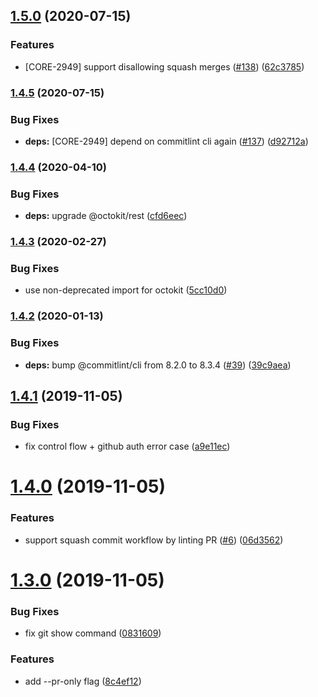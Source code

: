 ## [1.5.0](https://github.com/mixmaxhq/commitlint-jenkins/compare/v1.4.5...v1.5.0) (2020-07-15)


### Features

* [CORE-2949] support disallowing squash merges ([#138](https://github.com/mixmaxhq/commitlint-jenkins/issues/138)) ([62c3785](https://github.com/mixmaxhq/commitlint-jenkins/commit/62c3785a793dc3402831e81a9d910eff818d3b57))

### [1.4.5](https://github.com/mixmaxhq/commitlint-jenkins/compare/v1.4.4...v1.4.5) (2020-07-15)


### Bug Fixes

* **deps:** [CORE-2949] depend on commitlint cli again ([#137](https://github.com/mixmaxhq/commitlint-jenkins/issues/137)) ([d92712a](https://github.com/mixmaxhq/commitlint-jenkins/commit/d92712a06ca39673937a166d1d8675f818962a98))

### [1.4.4](https://github.com/mixmaxhq/commitlint-jenkins/compare/v1.4.3...v1.4.4) (2020-04-10)


### Bug Fixes

* **deps:** upgrade @octokit/rest ([cfd6eec](https://github.com/mixmaxhq/commitlint-jenkins/commit/cfd6eecaa608a05b74a3449432cd0dd2ef5df7db))

### [1.4.3](https://github.com/mixmaxhq/commitlint-jenkins/compare/v1.4.2...v1.4.3) (2020-02-27)


### Bug Fixes

* use non-deprecated import for octokit ([5cc10d0](https://github.com/mixmaxhq/commitlint-jenkins/commit/5cc10d0ea0328a8d73e35ffaf25c7d747a8cf3ec))

### [1.4.2](https://github.com/mixmaxhq/commitlint-jenkins/compare/v1.4.1...v1.4.2) (2020-01-13)


### Bug Fixes

* **deps:** bump @commitlint/cli from 8.2.0 to 8.3.4 ([#39](https://github.com/mixmaxhq/commitlint-jenkins/issues/39)) ([39c9aea](https://github.com/mixmaxhq/commitlint-jenkins/commit/39c9aea463fd6af63bb42cca563e28e655f8fea2))

## [1.4.1](https://github.com/mixmaxhq/commitlint-jenkins/compare/v1.4.0...v1.4.1) (2019-11-05)


### Bug Fixes

* fix control flow + github auth error case ([a9e11ec](https://github.com/mixmaxhq/commitlint-jenkins/commit/a9e11ec34140f17b5165bb5386e4b9d5d210047c))

# [1.4.0](https://github.com/mixmaxhq/commitlint-jenkins/compare/v1.3.0...v1.4.0) (2019-11-05)


### Features

* support squash commit workflow by linting PR ([#6](https://github.com/mixmaxhq/commitlint-jenkins/issues/6)) ([06d3562](https://github.com/mixmaxhq/commitlint-jenkins/commit/06d3562c7a71e7cfbf9978bfe63b170ad4f23baf))

# [1.3.0](https://github.com/mixmaxhq/commitlint-jenkins/compare/v1.2.1...v1.3.0) (2019-11-05)


### Bug Fixes

* fix git show command ([0831609](https://github.com/mixmaxhq/commitlint-jenkins/commit/0831609a3dc18d62b58ab85f97aa1837857436d6))


### Features

* add --pr-only flag ([8c4ef12](https://github.com/mixmaxhq/commitlint-jenkins/commit/8c4ef123aeaf3a983ff5be376456865cc8e1021c))
